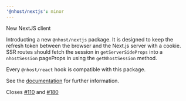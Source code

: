 ```yaml
---
'@nhost/nextjs': minor
---
```


New NextJS client

Introducting a new `@nhost/nextjs` package. It is designed to keep the refresh token between the browser and the Next.js server with a cookie. SSR routes should fetch the session in `getServerSideProps` into a `nhostSession` pageProps in using the `getNhostSession` method.

Every `@nhost/react` hook is compatible with this package.

See the [documentation](https://docs.nhost.io/reference/nextjs) for further information.

Closes [#110](https://github.com/nhost/nhost/issues/110) and [#180](https://github.com/nhost/nhost/issues/180)
